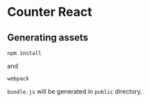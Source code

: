 # Counter React

## Generating assets

```
npm install
```

and

```
webpack
```

`bundle.js` will be generated in `public` directory.
